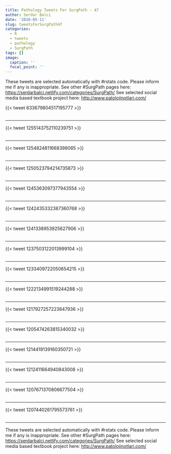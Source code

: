 ```yaml
---
title: Pathology Tweets For SurgPath - 47
author: Serdar Balci
date: '2020-05-11'
slug: tweetsForSurgPath47
categories:
  - R
  - tweets
  - pathology
  - SurgPath
tags: []
image:
  caption: ''
  focal_point: ''
---
```



These tweets are selected automatically with #rstats code. Please inform me if any is inappropriate.
See other #SurgPath pages here: https://serdarbalci.netlify.com/categories/SurgPath/ 
See selected social media based textbook project here: http://www.patolojinotlari.com/

{{< tweet 633679804517195777 >}}
<br>
<br>
<hr>
{{< tweet 1255143752110239751 >}}
<br>
<br>
<hr>
{{< tweet 1254824811668398085 >}}
<br>
<br>
<hr>
{{< tweet 1250523794214735873 >}}
<br>
<br>
<hr>
{{< tweet 1245363097377943554 >}}
<br>
<br>
<hr>
{{< tweet 1242435332387360768 >}}
<br>
<br>
<hr>
{{< tweet 1241338953925627906 >}}
<br>
<br>
<hr>
{{< tweet 1237503122013999104 >}}
<br>
<br>
<hr>
{{< tweet 1233409722050654215 >}}
<br>
<br>
<hr>
{{< tweet 1222134991519244288 >}}
<br>
<br>
<hr>
{{< tweet 1217927257223847936 >}}
<br>
<br>
<hr>
{{< tweet 1205474263815340032 >}}
<br>
<br>
<hr>
{{< tweet 1214419139160350721 >}}
<br>
<br>
<hr>
{{< tweet 1212411664940843008 >}}
<br>
<br>
<hr>
{{< tweet 1207671370806677504 >}}
<br>
<br>
<hr>
{{< tweet 1207440261795573761 >}}
<br>
<br>
<hr>


These tweets are selected automatically with #rstats code. Please inform me if any is inappropriate.
See other #SurgPath pages here: https://serdarbalci.netlify.com/categories/SurgPath/ 
See selected social media based textbook project here: http://www.patolojinotlari.com/
